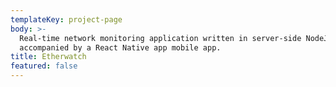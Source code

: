 ```yaml
---
templateKey: project-page
body: >-
  Real-time network monitoring application written in server-side NodeJS,
  accompanied by a React Native app mobile app.
title: Etherwatch
featured: false
---
```


